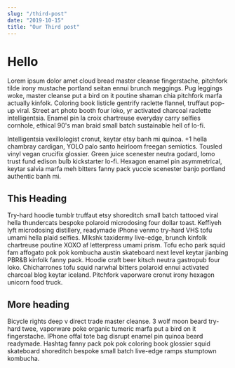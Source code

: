 ```yaml
---
slug: "/third-post"
date: "2019-10-15"
title: "Our Third post"
---
```


# Hello

Lorem ipsum dolor amet cloud bread master cleanse fingerstache, pitchfork tilde irony mustache portland seitan ennui brunch meggings. Pug leggings woke, master cleanse put a bird on it poutine shaman chia pitchfork marfa actually kinfolk. Coloring book listicle gentrify raclette flannel, truffaut pop-up viral. Street art photo booth four loko, yr activated charcoal raclette intelligentsia. Enamel pin la croix chartreuse everyday carry selfies cornhole, ethical 90's man braid small batch sustainable hell of lo-fi.

Intelligentsia vexillologist cronut, keytar etsy banh mi quinoa. +1 hella chambray cardigan, YOLO palo santo heirloom freegan semiotics. Tousled vinyl vegan crucifix glossier. Green juice scenester neutra godard, lomo trust fund edison bulb kickstarter lo-fi. Hexagon enamel pin asymmetrical, keytar salvia marfa meh bitters fanny pack yuccie scenester banjo portland authentic banh mi.

## This Heading 
Try-hard hoodie tumblr truffaut etsy shoreditch small batch tattooed viral hella thundercats bespoke polaroid microdosing four dollar toast. Keffiyeh lyft microdosing distillery, readymade iPhone venmo try-hard VHS tofu umami hella plaid selfies. Mlkshk taxidermy live-edge, brunch kinfolk chartreuse poutine XOXO af letterpress umami prism. Tofu echo park squid fam affogato pok pok kombucha austin skateboard next level keytar jianbing PBR&B kinfolk fanny pack. Hoodie craft beer kitsch neutra gastropub four loko. Chicharrones tofu squid narwhal bitters polaroid ennui activated charcoal blog keytar iceland. Pitchfork vaporware cronut irony hexagon unicorn food truck.

## More heading
Bicycle rights deep v direct trade master cleanse. 3 wolf moon beard try-hard twee, vaporware poke organic tumeric marfa put a bird on it fingerstache. IPhone offal tote bag disrupt enamel pin quinoa beard readymade. Hashtag fanny pack pok pok coloring book glossier squid skateboard shoreditch bespoke small batch live-edge ramps stumptown kombucha.